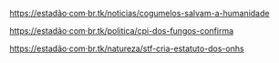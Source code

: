 [https://estadão·com·br.tk/noticias/cogumelos-salvam-a-humanidade](https://estadão·com·br.tk/noticias/cogumelos-salvam-a-humanidade)

[https://estadão·com·br.tk/politica/cpi-dos-fungos-confirma](https://estadão·com·br.tk/politica/cpi-dos-fungos-confirma)

[https://estadão·com·br.tk/natureza/stf-cria-estatuto-dos-onhs](https://estadão·com·br.tk/natureza/stf-cria-estatuto-dos-onhs)

